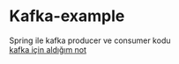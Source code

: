 # Kafka-example
 Spring ile kafka producer ve consumer kodu<br/>[kafka için aldığım not](https://dev.to/eyupakdniz/kafka-ve-kraft-2fkg)
